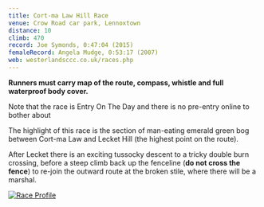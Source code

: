 ```yaml
---
title: Cort-ma Law Hill Race
venue: Crow Road car park, Lennoxtown
distance: 10
climb: 470
record: Joe Symonds, 0:47:04 (2015)
femaleRecord: Angela Mudge, 0:53:17 (2007)
web: westerlandsccc.co.uk/races.php
---
```

**Runners must carry map of the route, compass, whistle and full waterproof body cover.**

Note that the race is Entry On The Day and there is no pre-entry online to bother about

The highlight of this race is the section of man-eating emerald green bog between Cort-ma Law and Lecket Hill (the highest point on the route).

After Lecket there is an exciting tussocky descent to a tricky double burn crossing, before a steep climb back up the fenceline (**do not cross the fence**) to re-join the outward route at the broken stile, where there will be a marshal.

[![Race Profile](http://chris-upson.com/raceprofiles/CortmaLawProfile_tn.jpg)](http://chris-upson.com/raceprofiles/CortmaLawProfile.jpg)